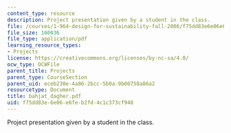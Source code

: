 ```yaml
---
content_type: resource
description: Project presentation given by a student in the class.
file: /courses/1-964-design-for-sustainability-fall-2006/f75dd83e6e06e6feb2fd4c1c373cf948_bahjat_dagher.pdf
file_size: 160036
file_type: application/pdf
learning_resource_types:
- Projects
license: https://creativecommons.org/licenses/by-nc-sa/4.0/
ocw_type: OCWFile
parent_title: Projects
parent_type: CourseSection
parent_uid: eceb230e-4a86-2bcc-5b0a-9b00758a86a2
resourcetype: Document
title: bahjat_dagher.pdf
uid: f75dd83e-6e06-e6fe-b2fd-4c1c373cf948
---
```

Project presentation given by a student in the class.